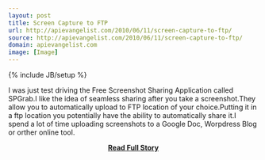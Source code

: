 ```yaml
---
layout: post
title: Screen Capture to FTP
url: http://apievangelist.com/2010/06/11/screen-capture-to-ftp/
source: http://apievangelist.com/2010/06/11/screen-capture-to-ftp/
domain: apievangelist.com
image: [Image]
---
```

{% include JB/setup %}<p>I was just test driving the Free Screenshot Sharing Application called SPGrab.I like the idea of seamless sharing after you take a screenshot.They allow you to automatically upload to FTP location of your choice.Putting it in a ftp location you potentially have the ability to automatically share it.I spend a lot of time uploading screenshots to a Google Doc, Worpdress Blog or orther online tool.</p>
<center><p><a href="http://apievangelist.com/2010/06/11/screen-capture-to-ftp/" style='padding:25px; font-sze:18px; font-weight: bold;'>Read Full Story</a></p></center>
